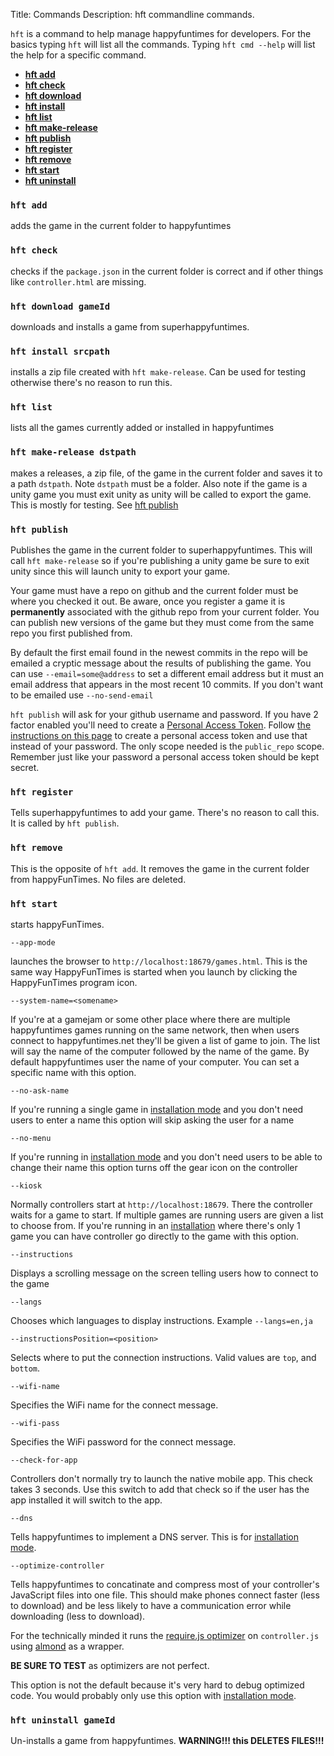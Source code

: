 Title: Commands
Description: hft commandline commands.

`hft` is a command to help manage happyfuntimes for developers. For the basics typing `hft`
will list all the commands. Typing `hft cmd --help` will list the help for a specific command.

*   **[hft add](#hft-add)**
*   **[hft check](#hft-check)**
*   **[hft download](#hft-download-gameId)**
*   **[hft install](#hft-install-srcpath)**
*   **[hft list](#hft-list)**
*   **[hft make-release](#hft-make-release-dstpath)**
*   **[hft publish](#hft-publish)**
*   **[hft register](#hft-register)**
*   **[hft remove](#hft-remove)**
*   **[hft start](#hft-start)**
*   **[hft uninstall](#hft-uninstall-gameid)**

### `hft add`

adds the game in the current folder to happyfuntimes

### `hft check`

checks if the `package.json` in the current folder is correct
and if other things like `controller.html` are missing.

### `hft download gameId`

downloads and installs a game from superhappyfuntimes.

### `hft install srcpath`

installs a zip file created with `hft make-release`. Can be used for testing otherwise
there's no reason to run this.

### `hft list`

lists all the games currently added or installed in happyfuntimes

### `hft make-release dstpath`

makes a releases, a zip file, of the game in the current folder and saves it to
a path `dstpath`. Note `dstpath` must be a folder. Also note if the game is
a unity game you must exit unity as unity will be called to export the game.
This is mostly for testing. See [hft publish](#hft-publish)

### `hft publish`

Publishes the game in the current folder to superhappyfuntimes. This will
call `hft make-release` so if you're publishing a unity game be sure to exit
unity since this will launch unity to export your game.

Your game must have a repo on github and the current folder must
be where you checked it out. Be aware, once you register a game it is
**permanently** associated with the github repo from your current folder.
You can publish new versions of the game but they must come from the same
repo you first published from.

By default the first email found in the newest commits in the repo will
be emailed a cryptic message about the results of publishing the game.
You can use `--email=some@address` to set a different email address
but it must an email address that appears in the most recent 10 commits.
If you don't want to be emailed use `--no-send-email`

`hft publish` will ask for your github username and password. If you
have 2 factor enabled you'll need to create a
[Personal Access Token](https://help.github.com/articles/creating-an-access-token-for-command-line-use/).
Follow [the instructions on this page](https://help.github.com/articles/creating-an-access-token-for-command-line-use/)
to create a personal access token and use that instead of your password.
The only scope needed is the `public_repo` scope.
Remember just like your password a personal access token should be
kept secret.

### `hft register`

Tells superhappyfuntimes to add your game. There's no reason to call this.
It is called by `hft publish`.

### `hft remove`

This is the opposite of `hft add`. It removes the game in the current folder from
happyFunTimes. No files are deleted.

### `hft start`

starts happyFunTimes.

`--app-mode`

launches the browser to `http://localhost:18679/games.html`. This is the same way HappyFunTimes
is started when you launch by clicking the HappyFunTimes program icon.

`--system-name=<somename>`

If you're at a gamejam or some other place where there are multiple happyfuntimes
games running on the same network, then when users connect to happyfuntimes.net they'll
be given a list of game to join. The list will say the name of the computer followed
by the name of the game. By default happyfuntimes user the name of your computer. You
can set a specific name with this option.

`--no-ask-name`

If you're running a single game in [installation mode](network.md) and you don't need users to enter
a name this option will skip asking the user for a name

`--no-menu`

If you're running in [installation mode](network.md) and you don't need users to be able to change their
name this option turns off the gear icon on the controller

`--kiosk`

Normally controllers start at `http://localhost:18679`. There the controller waits for
a game to start. If multiple games are running users are given a list to choose from.
If you're running in an [installation](network.md) where there's only 1 game you can have controller
go directly to the game with this option.

`--instructions`

Displays a scrolling message on the screen telling users how to connect to the game

`--langs`

Chooses which languages to display instructions. Example `--langs=en,ja`

`--instructionsPosition=<position>`

Selects where to put the connection instructions. Valid values are `top`, and `bottom`.

`--wifi-name`

Specifies the WiFi name for the connect message.

`--wifi-pass`

Specifies the WiFi password for the connect message.

`--check-for-app`

Controllers don't normally try to launch the native mobile app. This check takes 3 seconds.
Use this switch to add that check so if the user has the app installed it will switch to
the app.

`--dns`

Tells happyfuntimes to implement a DNS server. This is for [installation mode](network.md).

`--optimize-controller`

Tells happyfuntimes to concatinate and compress most of your controller's JavaScript files into one file.
This should make phones connect faster (less to download) and be less likely to have
a communication error while downloading (less to download).

For the technically minded it runs the [require.js optimizer](requirejs.org/docs/optimization.html)
on `controller.js` using [almond](https://github.com/jrburke/almond) as a wrapper.

**BE SURE TO TEST** as optimizers are not perfect.

This option is not the default because it's very hard to debug optimized code. You would
probably only use this option with [installation mode](network.md).

### `hft uninstall gameId`

Un-installs a game from happyfuntimes. **WARNING!!! this DELETES FILES!!!**



